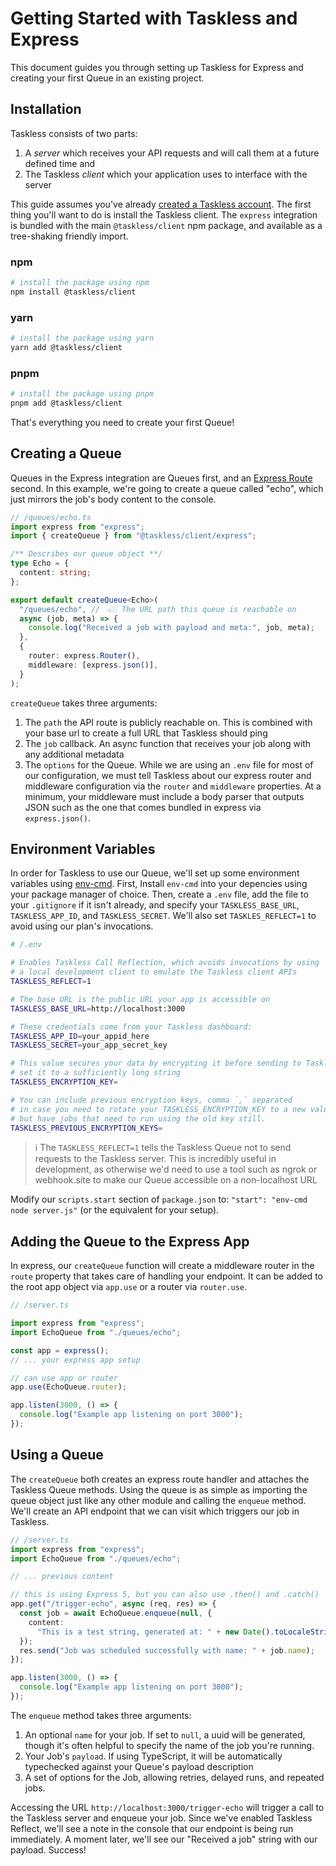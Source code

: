 # Getting Started with Taskless and Express

This document guides you through setting up Taskless for Express and creating your first Queue in an existing project.

## Installation

Taskless consists of two parts:

1. A _server_ which receives your API requests and will call them at a future defined time and
2. The Taskless _client_ which your application uses to interface with the server

This guide assumes you've already [created a Taskless account](https://taskless.io/signup). The first thing you'll want to do is install the Taskless client. The `express` integration is bundled with the main `@taskless/client` npm package, and available as a tree-shaking friendly import.

<!-- tabs -->

### npm

```sh
# install the package using npm
npm install @taskless/client
```

### yarn

```sh
# install the package using yarn
yarn add @taskless/client
```

### pnpm

```sh
# install the package using pnpm
pnpm add @taskless/client
```

<!-- /tabs -->

That's everything you need to create your first Queue!

## Creating a Queue

Queues in the Express integration are Queues first, and an [Express Route](https://expressjs.com/en/4x/api.html#router) second. In this example, we're going to create a queue called "echo", which just mirrors the job's body content to the console.

```ts
// /queues/echo.ts
import express from "express";
import { createQueue } from "@taskless/client/express";

/** Describes our queue object **/
type Echo = {
  content: string;
};

export default createQueue<Echo>(
  "/queues/echo", // 👈🏼 The URL path this queue is reachable on
  async (job, meta) => {
    console.log("Received a job with payload and meta:", job, meta);
  },
  {
    router: express.Router(),
    middleware: [express.json()],
  }
);
```

`createQueue` takes three arguments:

1. The `path` the API route is publicly reachable on. This is combined with your base url to create a full URL that Taskless should ping
2. The `job` callback. An async function that receives your job along with any additional metadata
3. The `options` for the Queue. While we are using an `.env` file for most of our configuration, we must tell Taskless about our express router and middleware configuration via the `router` and `middleware` properties. At a minimum, your middleware must include a body parser that outputs JSON such as the one that comes bundled in express via `express.json()`.

## Environment Variables

In order for Taskless to use our Queue, we'll set up some environment variables using [env-cmd](https://github.com/toddbluhm/env-cmd). First, Install `env-cmd` into your depencies using your package manager of choice. Then, create a `.env` file, add the file to your `.gitignore` if it isn't already, and specify your `TASKLESS_BASE_URL`, `TASKLESS_APP_ID`, and `TASKLESS_SECRET`. We'll also set `TASKLES_REFLECT=1` to avoid using our plan's invocations.

```bash
# /.env

# Enables Taskless Call Reflection, which avoids invocations by using
# a local development client to emulate the Taskless client APIs
TASKLESS_REFLECT=1

# The base URL is the public URL your app is accessible on
TASKLESS_BASE_URL=http://localhost:3000

# These credentials come from your Taskless dashboard:
TASKLESS_APP_ID=your_appid_here
TASKLESS_SECRET=your_app_secret_key

# This value secures your data by encrypting it before sending to Taskless
# set it to a sufficiently long string
TASKLESS_ENCRYPTION_KEY=

# You can include previous encryption keys, comma `,` separated
# in case you need to rotate your TASKLESS_ENCRYPTION_KEY to a new value
# but have jobs that need to run using the old key still.
TASKLESS_PREVIOUS_ENCRYPTION_KEYS=
```

<!-- info -->

> :information_source: The `TASKLESS_REFLECT=1` tells the Taskless Queue not to send requests to the Taskless server. This is incredibly useful in development, as otherwise we'd need to use a tool such as ngrok or webhook.site to make our Queue accessible on a non-localhost URL

<!-- /info -->

Modify our `scripts.start` section of `package.json` to: `"start": "env-cmd node server.js"` (or the equivalent for your setup).

## Adding the Queue to the Express App

In express, our `createQueue` function will create a middleware router in the `route` property that takes care of handling your endpoint. It can be added to the root app object via `app.use` or a router via `router.use`.

```ts
// /server.ts

import express from "express";
import EchoQueue from "./queues/echo";

const app = express();
// ... your express app setup

// can use app or router
app.use(EchoQueue.router);

app.listen(3000, () => {
  console.log("Example app listening on port 3000");
});
```

## Using a Queue

The `createQueue` both creates an express route handler and attaches the Taskless Queue methods. Using the queue is as simple as importing the queue object just like any other module and calling the `enqueue` method. We'll create an API endpoint that we can visit which triggers our job in Taskless.

```ts
// /server.ts
import express from "express";
import EchoQueue from "./queues/echo";

// ... previous content

// this is using Express 5, but you can also use .then() and .catch()
app.get("/trigger-echo", async (req, res) => {
  const job = await EchoQueue.enqueue(null, {
    content:
      "This is a test string, generated at: " + new Date().toLocaleString(),
  });
  res.send("Job was scheduled successfully with name: " + job.name);
});

app.listen(3000, () => {
  console.log("Example app listening on port 3000");
});
```

The `enqueue` method takes three arguments:

1. An optional `name` for your job. If set to `null`, a uuid will be generated, though it's often helpful to specify the name of the job you're running.
2. Your Job's `payload`. If using TypeScript, it will be automatically typechecked against your Queue's payload description
3. A set of options for the Job, allowing retries, delayed runs, and repeated jobs.

Accessing the URL `http://localhost:3000/trigger-echo` will trigger a call to the Taskless server and enqueue your job. Since we've enabled Taskless Reflect, we'll see a note in the console that our endpoint is being run immediately. A moment later, we'll see our "Received a job" string with our payload. Success!
